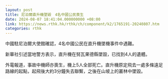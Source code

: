 ```yaml
---
layout: post
title: 尼泊爾直升機墜毀　4名中國公民喪生
date: 2024-08-07 18:41:04.000000000 +08:00
link: https://news.rthk.hk/rthk/ch/component/k2/1765191-20240807.htm
categories: rthk
---
```


中國駐尼泊爾大使館確認，4名中國公民在直升機墜機事件中遇難。

新華社引述當地警方表示，直升機在努瓦果德縣墜毀，已找到4人的遺體。

外電報道，事故中機師亦喪生，機上5人全部死亡。直升機原定飛去一處多條遠足路線的起點，起飛後大約3分鐘失去聯繫，之後在山坡上的叢林中墜毀。
